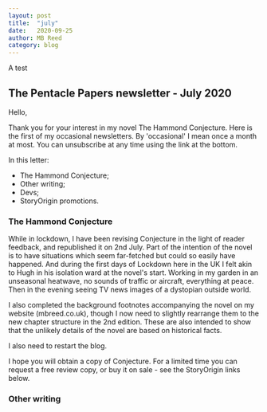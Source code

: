```yaml
---
layout: post
title:  "july"
date:   2020-09-25
author: MB Reed
category: blog
---
```


A test 

## The Pentacle Papers newsletter - July 2020


Hello,

Thank you for your interest in my novel The Hammond Conjecture. Here is the first of my occasional newsletters. By 'occasional' I mean once a month at most. You can unsubscribe at any time using the link at the bottom.

In this letter:

* The Hammond Conjecture;
* Other writing;
* Devs;
* StoryOrigin promotions.

### The Hammond Conjecture

While in lockdown, I have been revising Conjecture in the light of reader feedback, and republished it on 2nd July.
Part of the intention of the novel is to have situations which seem far-fetched but could so easily have happened. And during the first days of Lockdown here in the UK I felt akin to Hugh in his isolation ward at the novel's start. Working in my garden in an unseasonal heatwave, no sounds of traffic or aircraft, everything at peace. Then in the evening seeing TV news images of a dystopian outside world. 

I also completed the background footnotes accompanying the novel on my website (mbreed.co.uk), though I now need to slightly rearrange them to the new chapter structure in the 2nd edition. These are also intended to show that the unlikely details of the novel are based on historical facts.

I also need to restart the blog.

I hope you will obtain a copy of Conjecture. For a limited time you can request a free review copy, or buy it on sale - see the StoryOrigin links below.


### Other writing
